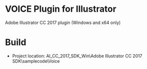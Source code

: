 # VOICE Plugin for Illustrator

Adobe Illustrator CC 2017 plugin (Windows and x64 only)

# Build
* Project location: AI_CC_2017_SDK_Win\Adobe Illustrator CC 2017 SDK\samplecode\Voice

